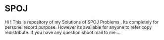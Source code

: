 # SPOJ
Hi !
This is repository of my Solutions of SPOJ Problems . Its completely for personel record purpose.
However its available for anyone to refer copy redistribute.
If you have any question shoot mail to me....
